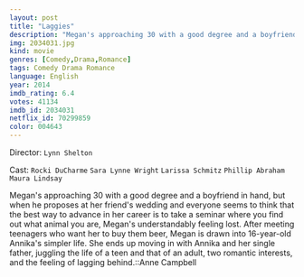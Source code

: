 ```yaml
---
layout: post
title: "Laggies"
description: "Megan's approaching 30 with a good degree and a boyfriend in hand, but when he proposes at her friend's wedding and everyone seems to think that the best way to advance in her career is to take a seminar where you find out what animal you are, Megan's understandably feeling lost. After meeting teenagers who want her to buy them beer, Megan is drawn into 16-year-old Annika's simpler life. She ends up moving in with Annika and her single father, juggling the life of a teen and that of an adult, two romantic interest.."
img: 2034031.jpg
kind: movie
genres: [Comedy,Drama,Romance]
tags: Comedy Drama Romance 
language: English
year: 2014
imdb_rating: 6.4
votes: 41134
imdb_id: 2034031
netflix_id: 70299859
color: 004643
---
```

Director: `Lynn Shelton`  

Cast: `Rocki DuCharme` `Sara Lynne Wright` `Larissa Schmitz` `Phillip Abraham` `Maura Lindsay` 

Megan's approaching 30 with a good degree and a boyfriend in hand, but when he proposes at her friend's wedding and everyone seems to think that the best way to advance in her career is to take a seminar where you find out what animal you are, Megan's understandably feeling lost. After meeting teenagers who want her to buy them beer, Megan is drawn into 16-year-old Annika's simpler life. She ends up moving in with Annika and her single father, juggling the life of a teen and that of an adult, two romantic interests, and the feeling of lagging behind.::Anne Campbell